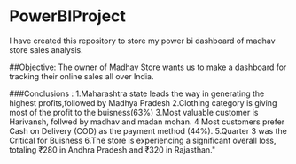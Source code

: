 # PowerBIProject
I have created this repository to store my power bi dashboard of madhav store sales analysis.

##Objective:
The owner of Madhav Store wants us to make a dashboard for tracking their online sales all over India. 

###Conclusions :
1.Maharashtra state leads the way in generating the highest profits,followed by Madhya Pradesh
2.Clothing category is giving most of the profit to the buisness(63%)
3.Most valuable customer is Harivansh, follwed by madhav and madan mohan.
4 Most customers prefer Cash on Delivery (COD) as the payment method (44%).
5.Quarter 3 was the Critical for Buisness
6.The store is experiencing a significant overall loss, totaling ₹280 in Andhra Pradesh and ₹320 in Rajasthan."



